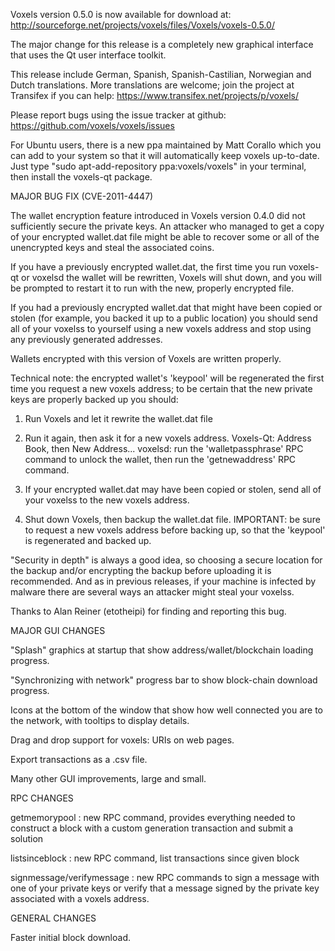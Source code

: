 Voxels version 0.5.0 is now available for download at:
http://sourceforge.net/projects/voxels/files/Voxels/voxels-0.5.0/

The major change for this release is a completely new graphical interface that uses the Qt user interface toolkit.

This release include German, Spanish, Spanish-Castilian, Norwegian and Dutch translations. More translations are welcome; join the project at Transifex if you can help:
https://www.transifex.net/projects/p/voxels/

Please report bugs using the issue tracker at github:
https://github.com/voxels/voxels/issues

For Ubuntu users, there is a new ppa maintained by Matt Corallo which you can add to your system so that it will automatically keep voxels up-to-date.  Just type "sudo apt-add-repository ppa:voxels/voxels" in your terminal, then install the voxels-qt package.

MAJOR BUG FIX  (CVE-2011-4447)

The wallet encryption feature introduced in Voxels version 0.4.0 did not sufficiently secure the private keys. An attacker who
managed to get a copy of your encrypted wallet.dat file might be able to recover some or all of the unencrypted keys and steal the
associated coins.

If you have a previously encrypted wallet.dat, the first time you run voxels-qt or voxelsd the wallet will be rewritten, Voxels will
shut down, and you will be prompted to restart it to run with the new, properly encrypted file.

If you had a previously encrypted wallet.dat that might have been copied or stolen (for example, you backed it up to a public
location) you should send all of your voxelss to yourself using a new voxels address and stop using any previously generated addresses.

Wallets encrypted with this version of Voxels are written properly.

Technical note: the encrypted wallet's 'keypool' will be regenerated the first time you request a new voxels address; to be certain that the
new private keys are properly backed up you should:

1. Run Voxels and let it rewrite the wallet.dat file

2. Run it again, then ask it for a new voxels address.
Voxels-Qt: Address Book, then New Address...
voxelsd: run the 'walletpassphrase' RPC command to unlock the wallet,  then run the 'getnewaddress' RPC command.

3. If your encrypted wallet.dat may have been copied or stolen, send  all of your voxelss to the new voxels address.

4. Shut down Voxels, then backup the wallet.dat file.
IMPORTANT: be sure to request a new voxels address before backing up, so that the 'keypool' is regenerated and backed up.

"Security in depth" is always a good idea, so choosing a secure location for the backup and/or encrypting the backup before uploading it is recommended. And as in previous releases, if your machine is infected by malware there are several ways an attacker might steal your voxelss.

Thanks to Alan Reiner (etotheipi) for finding and reporting this bug.

MAJOR GUI CHANGES

"Splash" graphics at startup that show address/wallet/blockchain loading progress.

"Synchronizing with network" progress bar to show block-chain download progress.

Icons at the bottom of the window that show how well connected you are to the network, with tooltips to display details.

Drag and drop support for voxels: URIs on web pages.

Export transactions as a .csv file.

Many other GUI improvements, large and small.

RPC CHANGES

getmemorypool : new RPC command, provides everything needed to construct a block with a custom generation transaction and submit a solution

listsinceblock : new RPC command, list transactions since given block

signmessage/verifymessage : new RPC commands to sign a message with one of your private keys or verify that a message signed by the private key associated with a voxels address.

GENERAL CHANGES

Faster initial block download.
